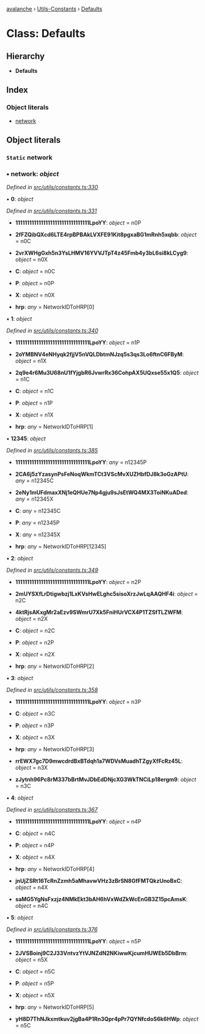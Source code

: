 [avalanche](../README.md) › [Utils-Constants](../modules/utils_constants.md) › [Defaults](utils_constants.defaults.md)

# Class: Defaults

## Hierarchy

* **Defaults**

## Index

### Object literals

* [network](utils_constants.defaults.md#static-network)

## Object literals

### `Static` network

### ▪ **network**: *object*

*Defined in [src/utils/constants.ts:330](https://github.com/ava-labs/avalanchejs/blob/f2c4a10/src/utils/constants.ts#L330)*

▪ **0**: *object*

*Defined in [src/utils/constants.ts:331](https://github.com/ava-labs/avalanchejs/blob/f2c4a10/src/utils/constants.ts#L331)*

* **11111111111111111111111111111111LpoYY**: *object* = n0P

* **2fFZQibQXcd6LTE4rpBPBAkLVXFE91Kit8pgxaBG1mRnh5xqbb**: *object* = n0C

* **2vrXWHgGxh5n3YsLHMV16YVVJTpT4z45Fmb4y3bL6si8kLCyg9**: *object* = n0X

* **C**: *object* = n0C

* **P**: *object* = n0P

* **X**: *object* = n0X

* **hrp**: *any* = NetworkIDToHRP[0]

▪ **1**: *object*

*Defined in [src/utils/constants.ts:340](https://github.com/ava-labs/avalanchejs/blob/f2c4a10/src/utils/constants.ts#L340)*

* **11111111111111111111111111111111LpoYY**: *object* = n1P

* **2oYMBNV4eNHyqk2fjjV5nVQLDbtmNJzq5s3qs3Lo6ftnC6FByM**: *object* = n1X

* **2q9e4r6Mu3U68nU1fYjgbR6JvwrRx36CohpAX5UQxse55x1Q5**: *object* = n1C

* **C**: *object* = n1C

* **P**: *object* = n1P

* **X**: *object* = n1X

* **hrp**: *any* = NetworkIDToHRP[1]

▪ **12345**: *object*

*Defined in [src/utils/constants.ts:385](https://github.com/ava-labs/avalanchejs/blob/f2c4a10/src/utils/constants.ts#L385)*

* **11111111111111111111111111111111LpoYY**: *any* = n12345P

* **2CA6j5zYzasynPsFeNoqWkmTCt3VScMvXUZHbfDJ8k3oGzAPtU**: *any* = n12345C

* **2eNy1mUFdmaxXNj1eQHUe7Np4gju9sJsEtWQ4MX3ToiNKuADed**: *any* = n12345X

* **C**: *any* = n12345C

* **P**: *any* = n12345P

* **X**: *any* = n12345X

* **hrp**: *any* = NetworkIDToHRP[12345]

▪ **2**: *object*

*Defined in [src/utils/constants.ts:349](https://github.com/ava-labs/avalanchejs/blob/f2c4a10/src/utils/constants.ts#L349)*

* **11111111111111111111111111111111LpoYY**: *object* = n2P

* **2mUYSXfLrDtigwbzj1LxKVsHwELghc5sisoXrzJwLqAAQHF4i**: *object* = n2C

* **4ktRjsAKxgMr2aEzv9SWmrU7Xk5FniHUrVCX4P1TZSfTLZWFM**: *object* = n2X

* **C**: *object* = n2C

* **P**: *object* = n2P

* **X**: *object* = n2X

* **hrp**: *any* = NetworkIDToHRP[2]

▪ **3**: *object*

*Defined in [src/utils/constants.ts:358](https://github.com/ava-labs/avalanchejs/blob/f2c4a10/src/utils/constants.ts#L358)*

* **11111111111111111111111111111111LpoYY**: *object* = n3P

* **C**: *object* = n3C

* **P**: *object* = n3P

* **X**: *object* = n3X

* **hrp**: *any* = NetworkIDToHRP[3]

* **rrEWX7gc7D9mwcdrdBxBTdqh1a7WDVsMuadhTZgyXfFcRz45L**: *object* = n3X

* **zJytnh96Pc8rM337bBrtMvJDbEdDNjcXG3WkTNCiLp18ergm9**: *object* = n3C

▪ **4**: *object*

*Defined in [src/utils/constants.ts:367](https://github.com/ava-labs/avalanchejs/blob/f2c4a10/src/utils/constants.ts#L367)*

* **11111111111111111111111111111111LpoYY**: *object* = n4P

* **C**: *object* = n4C

* **P**: *object* = n4P

* **X**: *object* = n4X

* **hrp**: *any* = NetworkIDToHRP[4]

* **jnUjZSRt16TcRnZzmh5aMhavwVHz3zBrSN8GfFMTQkzUnoBxC**: *object* = n4X

* **saMG5YgNsFxzjz4NMkEkt3bAH6hVxWdZkWcEnGB3Z15pcAmsK**: *object* = n4C

▪ **5**: *object*

*Defined in [src/utils/constants.ts:376](https://github.com/ava-labs/avalanchejs/blob/f2c4a10/src/utils/constants.ts#L376)*

* **11111111111111111111111111111111LpoYY**: *object* = n5P

* **2JVSBoinj9C2J33VntvzYtVJNZdN2NKiwwKjcumHUWEb5DbBrm**: *object* = n5X

* **C**: *object* = n5C

* **P**: *object* = n5P

* **X**: *object* = n5X

* **hrp**: *any* = NetworkIDToHRP[5]

* **yH8D7ThNJkxmtkuv2jgBa4P1Rn3Qpr4pPr7QYNfcdoS6k6HWp**: *object* = n5C
